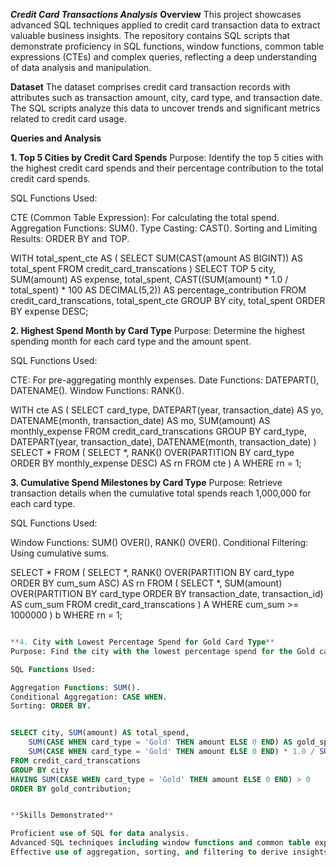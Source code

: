 ***Credit Card Transactions Analysis***
**Overview**
This project showcases advanced SQL techniques applied to credit card transaction data to extract valuable business insights. 
The repository contains SQL scripts that demonstrate proficiency in SQL functions, window functions, common table expressions (CTEs)
and complex queries, reflecting a deep understanding of data analysis and manipulation.

**Dataset**
The dataset comprises credit card transaction records with attributes such as transaction amount, city, card type, and transaction date. 
The SQL scripts analyze this data to uncover trends and significant metrics related to credit card usage.

**Queries and Analysis**

**1. Top 5 Cities by Credit Card Spends**
Purpose: Identify the top 5 cities with the highest credit card spends and their percentage contribution to the total credit card spends.

SQL Functions Used:

CTE (Common Table Expression): For calculating the total spend.
Aggregation Functions: SUM().
Type Casting: CAST().
Sorting and Limiting Results: ORDER BY and TOP.



WITH total_spent_cte AS (
    SELECT SUM(CAST(amount AS BIGINT)) AS total_spent 
    FROM credit_card_transcations
)
SELECT TOP 5 city, SUM(amount) AS expense, total_spent,
    CAST((SUM(amount) * 1.0 / total_spent) * 100 AS DECIMAL(5,2)) AS percentage_contribution
FROM credit_card_transcations, total_spent_cte
GROUP BY city, total_spent
ORDER BY expense DESC;



**2. Highest Spend Month by Card Type**
Purpose: Determine the highest spending month for each card type and the amount spent.

SQL Functions Used:

CTE: For pre-aggregating monthly expenses.
Date Functions: DATEPART(), DATENAME().
Window Functions: RANK().


WITH cte AS (
    SELECT card_type, DATEPART(year, transaction_date) AS yo, DATENAME(month, transaction_date) AS mo,
        SUM(amount) AS monthly_expense
    FROM credit_card_transcations
    GROUP BY card_type, DATEPART(year, transaction_date), DATENAME(month, transaction_date)
)
SELECT * FROM (
    SELECT *, RANK() OVER(PARTITION BY card_type ORDER BY monthly_expense DESC) AS rn
    FROM cte
) A
WHERE rn = 1;

**3. Cumulative Spend Milestones by Card Type**
Purpose: Retrieve transaction details when the cumulative total spends reach 1,000,000 for each card type.

SQL Functions Used:

Window Functions: SUM() OVER(), RANK() OVER().
Conditional Filtering: Using cumulative sums.


SELECT * FROM (
    SELECT *, RANK() OVER(PARTITION BY card_type ORDER BY cum_sum ASC) AS rn
    FROM (
        SELECT *, SUM(amount) OVER(PARTITION BY card_type ORDER BY transaction_date, transaction_id) AS cum_sum
        FROM credit_card_transcations
    ) A
    WHERE cum_sum >= 1000000
) b
WHERE rn = 1;
```sql

**4. City with Lowest Percentage Spend for Gold Card Type**
Purpose: Find the city with the lowest percentage spend for the Gold card type.

SQL Functions Used:

Aggregation Functions: SUM().
Conditional Aggregation: CASE WHEN.
Sorting: ORDER BY.


SELECT city, SUM(amount) AS total_spend,
    SUM(CASE WHEN card_type = 'Gold' THEN amount ELSE 0 END) AS gold_spend,
    SUM(CASE WHEN card_type = 'Gold' THEN amount ELSE 0 END) * 1.0 / SUM(amount) * 100 AS gold_contribution
FROM credit_card_transcations
GROUP BY city
HAVING SUM(CASE WHEN card_type = 'Gold' THEN amount ELSE 0 END) > 0
ORDER BY gold_contribution;


**Skills Demonstrated**

Proficient use of SQL for data analysis.
Advanced SQL techniques including window functions and common table expressions (CTEs).
Effective use of aggregation, sorting, and filtering to derive insights from data.
